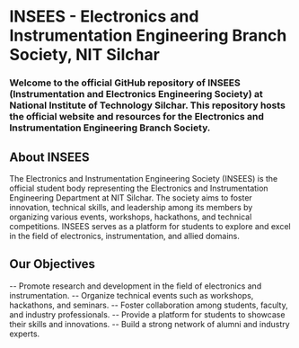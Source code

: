 # INSEES - Electronics and Instrumentation Engineering Branch Society, NIT Silchar

### Welcome to the official GitHub repository of INSEES (Instrumentation and Electronics Engineering Society) at National Institute of Technology Silchar. This repository hosts the official website and resources for the Electronics and Instrumentation Engineering Branch Society.

## About INSEES
The Electronics and Instrumentation Engineering Society (INSEES) is the official student body representing the Electronics and Instrumentation Engineering Department at NIT Silchar. The society aims to foster innovation, technical skills, and leadership among its members by organizing various events, workshops, hackathons, and technical competitions. INSEES serves as a platform for students to explore and excel in the field of electronics, instrumentation, and allied domains.

## Our Objectives
-- Promote research and development in the field of electronics and instrumentation.
-- Organize technical events such as workshops, hackathons, and seminars.
-- Foster collaboration among students, faculty, and industry professionals.
-- Provide a platform for students to showcase their skills and innovations.
-- Build a strong network of alumni and industry experts.
